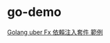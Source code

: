 # go-demo
[Golang uber Fx 依賴注入套件 範例](https://matthung0807.blogspot.com/2023/10/go-uber-go-fx-dependency-injection-lib-example.html)
